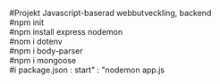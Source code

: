 #Projekt Javascript-baserad webbutveckling, backend\
#npm init\
#npm install express nodemon\
#nom i dotenv\
#npm i body-parser\
#npm i mongoose\
#i package.json : start" : "nodemon app.js
